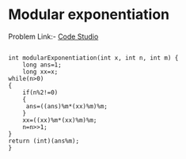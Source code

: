 # Modular exponentiation

Problem Link:- [Code Studio](https://www.codingninjas.com/codestudio/problems/modular-exponentiation_8230803?challengeSlug=striver-sde-challenge)

~~~

int modularExponentiation(int x, int n, int m) {
	long ans=1;
    long xx=x;
while(n>0)
{
    if(n%2!=0)
    {
     ans=((ans)%m*(xx)%m)%m;
    }
    xx=((xx)%m*(xx)%m)%m;
    n=n>>1;
}
return (int)(ans%m);
}
~~~
